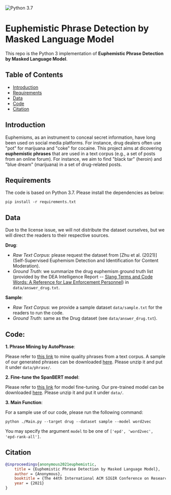 ![Python 3.7](https://img.shields.io/badge/python-3.7-green.svg)
# Euphemistic Phrase Detection by Masked Language Model
This repo is the Python 3 implementation of __Euphemistic Phrase Detection by Masked Language Model__.


## Table of Contents
- [Introduction](#Introduction)
- [Requirements](#Requirements)
- [Data](#Data)
- [Code](#Code)
- [Citation](#Citation)


## Introduction
Euphemisms, as an instrument to conceal secret information, have long been used on social media platforms. 
For instance, drug dealers often use "pot" for marijuana and "coke" for cocaine. 
This project aims at dicovering __euphemistic phrases__ that are used in a text corpus (e.g., a set of posts from an online forum). 
For instance, we aim to find "black tar" (heroin) and "blue dream" (marijuana) in a set of drug-related posts.



## Requirements
The code is based on Python 3.7. Please install the dependencies as below:  
```
pip install -r requirements.txt
```

## Data
Due to the license issue, we will not distribute the dataset ourselves, but we will direct the readers to their respective sources.  

__Drug__: 
- _Raw Text Corpus_: please request the dataset from [Zhu et al. (2021)] (Self-Supervised Euphemism Detection and
Identification for Content Moderation). 
- _Ground Truth_: we summarize the drug euphemism ground truth list (provided by the DEA Intelligence Report -- [Slang Terms and Code Words: A Reference for Law Enforcement Personnel](https://www.dea.gov/sites/default/files/2018-07/DIR-022-18.pdf)) in `data/answer_drug.txt`. 

__Sample__:
- _Raw Text Corpus_: we provide a sample dataset `data/sample.txt` for the readers to run the code.
- _Ground Truth_: same as the Drug dataset (see `data/answer_drug.txt`).  


## Code:
__1. Phrase Mining by AutoPhrase__:

Please refer to [this link](https://github.com/shangjingbo1226/AutoPhrase) to mine quality phrases from a text corpus. 
A sample of our generated phrases can be downloaded [here](https://drive.google.com/file/d/1aqvu5yGDUUtUr8MvChIBtvtdHQGp0_oA/view?usp=sharing). Please unzip it and put it under `data/phrase/`.


__2. Fine-tune the SpanBERT model__: 

Please refer to [this link](https://github.com/facebookresearch/SpanBERT) for model fine-tuning.
Our pre-trained model can be downloaded [here](https://drive.google.com/file/d/1pRPcbVNXIYbrsWzNNr1kO-7JEsDjGrWg/view?usp=sharing). Please unzip it and put it under `data/`. 


__3. Main Function__:

For a sample use of our code, please run the following command: 
```
python ./Main.py --target drug --dataset sample --model word2vec
```

You may specify the argument `model` to be one of `['epd', 'word2vec', 'epd-rank-all']`. 


## Citation
```bibtex
@inproceedings{anonymous2021euphemistic,
    title = {Euphemistic Phrase Detection by Masked Language Model},
    author = {Anonymous},
    booktitle = {The 44th International ACM SIGIR Conference on Research and Development in Information Retrieval},
    year = {2021}
}
```